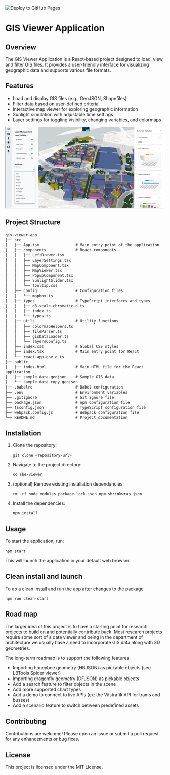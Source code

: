 ![Deploy to GitHub Pages](https://github.com/sb-chalmers/sbe_viewer/workflows/Deploy%20to%20GitHub%20Pages/badge.svg)


# GIS Viewer Application

## Overview
The GIS Viewer Application is a React-based project designed to load, view, and filter GIS files. It provides a user-friendly interface for visualizing geographic data and supports various file formats.

## Features
- Load and display GIS files (e.g., GeoJSON, Shapefiles)
- Filter data based on user-defined criteria
- Interactive map viewer for exploring geographic information
- Sunlight simulation with adjustable time settings
- Layer settings for toggling visibility, changing variables, and colormaps


![alt text](image.png)

## Project Structure
```
gis-viewer-app
├── src
│   ├── App.tsx                # Main entry point of the application
│   ├── components             # React components
│   │   ├── LeftDrawer.tsx
│   │   ├── LayerSettings.tsx
│   │   ├── MapComponent.tsx
│   │   ├── MapViewer.tsx
│   │   ├── PopupComponent.tsx
│   │   ├── SunlightSlider.tsx
│   │   └── tooltip.css
│   ├── config                 # Configuration files
│   │   └── mapbox.ts
│   ├── types                  # TypeScript interfaces and types
│   │   ├── d3-scale-chromatic.d.ts
│   │   ├── index.ts
│   │   └── types.ts
│   ├── utils                  # Utility functions
│   │   ├── colormapHelpers.ts
│   │   ├── fileParser.ts
│   │   ├── gisDataLoader.ts
│   │   └── layersConfig.ts
│   ├── index.css              # Global CSS styles
│   ├── index.tsx              # Main entry point for React
│   └── react-app-env.d.ts
├── public
│   ├── index.html             # Main HTML file for the React application
│   ├── sample-data.geojson    # Sample GIS data
│   └── sample-data copy.geojson
├── .babelrc                   # Babel configuration
├── .env                       # Environment variables
├── .gitignore                 # Git ignore file
├── package.json               # npm configuration file
├── tsconfig.json              # TypeScript configuration file
├── webpack.config.js          # Webpack configuration file
└── README.md                  # Project documentation
```

## Installation
1. Clone the repository:
   ```
   git clone <repository-url>
   ```
2. Navigate to the project directory:
   ```
   cd sbe-viewer
   ```
3. (optional) Remove existing installation dependancies:
   ```
   rm -rf node_modules package-lock.json npm-shrinkwrap.json
   ```
4. Install the dependencies:
   ```
   npm install
   ```

## Usage
To start the application, run:
```
npm start
```
This will launch the application in your default web browser.

## Clean install and launch
To do a clean install and run the app after changes to the package
```
npm run clean-start
```
## Road map
The larger idea of this project is to have a starting point for research projects to build on and potentially contribute back. Most research projects require some sort of a data viewer and being in the department of architecture we usually have a need to incorporate GIS data along with 3D geometries.

The long-term roadmap is to support the following features
- Importing honeybee geometry (HBJSON) as pickable objects (see LBTools Spider viewer)
- Importing dragonfly geometry (DFJSON) as pickable objects
- Add a search feature to filter objects in the scene
- Add more supported chart types
- Add a demo to connect to live APIs (ex: the Västrafik API for trams and busses)
- Add a scenario feature to switch between predefined assets

## Contributing
Contributions are welcome! Please open an issue or submit a pull request for any enhancements or bug fixes.

## License
This project is licensed under the MIT License.